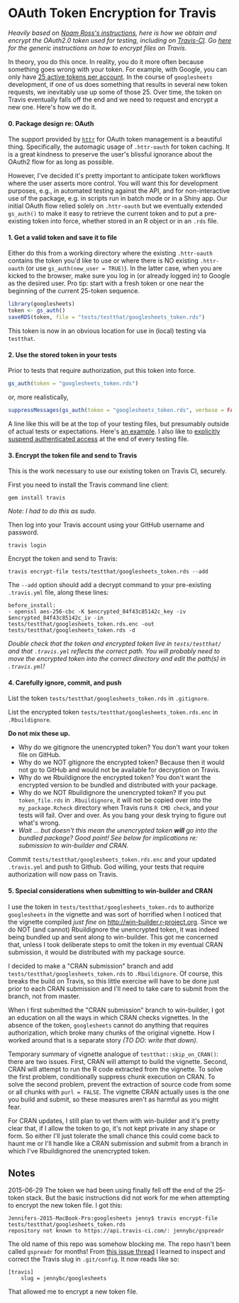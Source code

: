 # OAuth Token Encryption for Travis

*Heavily based on [Noam Ross's instructions](https://discuss.ropensci.org/t/test-api-wrapping-r-packages-with-oauth-tokens/157), here is how we obtain and encrypt the OAuth2.0 token used for testing, including on [Travis-CI](https://travis-ci.org). Go [here](http://docs.travis-ci.com/user/encrypting-files/) for the generic instructions on how to encrypt files on Travis.*

In theory, you do this once. In reality, you do it more often because something goes wrong with your token. For example, with Google, you can only have [25 active tokens per account](https://developers.google.com/identity/protocols/OAuth2#expiration). In the course of `googlesheets` development, if one of us does something that results in several new token requests, we inevitably use up some of those 25. Over time, the token on Travis eventually falls off the end and we need to request and encrypt a new one. Here's how we do it.

#### 0. Package design re: OAuth

The support provided by [`httr`](https://github.com/hadley/httr) for OAuth token management is a beautiful thing. Specifically, the automagic usage of `.httr-oauth` for token caching. It is a great kindness to preserve the user's blissful ignorance about the OAuth2 flow for as long as possible.

However, I've decided it's pretty important to anticipate token workflows where the user asserts more control. You will want this for development purposes, e.g., in automated testing against the API, and for non-interactive use of the package, e.g. in scripts run in batch mode or in a Shiny app. Our initial OAuth flow relied solely on `.httr-oauth` but we eventually extended `gs_auth()` to make it easy to retrieve the current token and to put a pre-existing token into force, whether stored in an R object or in an `.rds` file.

#### 1. Get a valid token and save it to file

Either do this from a working directory where the existing `.httr-oauth` contains the token you'd like to use or where there is NO existing `.httr-oauth` (or use `gs_auth(new_user = TRUE)`). In the latter case, when you are kicked to the browser, make sure you log in (or already logged in) to Google as the desired user. Pro tip: start with a fresh token or one near the beginning of the current 25-token sequence.


```r
library(googlesheets)
token <- gs_auth()
saveRDS(token, file = "tests/testthat/googlesheets_token.rds")
```

This token is now in an obvious location for use in (local) testing via `testthat`.

#### 2. Use the stored token in your tests

Prior to tests that require authorization, put this token into force.


```r
gs_auth(token = "googlesheets_token.rds")
```

or, more realistically,


```r
suppressMessages(gs_auth(token = "googlesheets_token.rds", verbose = FALSE))
```

A line like this will be at the top of your testing files, but presumably outside of actual tests or expectations. Here's [an example](https://github.com/jennybc/googlesheets/blob/a1a4d877c7a0296f1c95e9f59b03ef4c1ac369b5/tests/testthat/test-gs-ls.R#L3). I also like to [explicitly suspend authenticated access](https://github.com/jennybc/googlesheets/blob/a1a4d877c7a0296f1c95e9f59b03ef4c1ac369b5/tests/testthat/test-gs-ls.R#L39) at the end of every testing file.

#### 3. Encrypt the token file and send to Travis

This is the work necessary to use our existing token on Travis CI, securely.

First you need to install the Travis command line client:

`gem install travis`

*Note: I had to do this as sudo.*

Then log into your Travis account using your GitHub username and password.

`travis login`

Encrypt the token and send to Travis:

`travis encrypt-file tests/testthat/googlesheets_token.rds --add`

The `--add` option should add a decrypt command to your pre-existing `.travis.yml` file, along these lines:

```
before_install:
- openssl aes-256-cbc -K $encrypted_84f43c85142c_key -iv $encrypted_84f43c85142c_iv -in tests/testthat/googlesheets_token.rds.enc -out tests/testthat/googlesheets_token.rds -d
```

*Double check that the token and encrypted token live in `tests/testthat/` and that `.travis.yml` reflects the correct path. You will probably need to move the encrypted token into the correct directory and edit the path(s) in `.travis.yml`!*

#### 4. Carefully ignore, commit, and push

List the token `tests/testthat/googlesheets_token.rds` in `.gitignore`. 

List the encrypted token `tests/testthat/googlesheets_token.rds.enc` in `.Rbuildignore`.

__Do not mix these up.__

  * Why do we gitignore the unencrypted token? You don't want your token file on GitHub.
  * Why do we NOT gitignore the encrypted token? Because then it would not go to GitHub and would not be available for decryption on Travis.
  * Why do we Rbuildignore the encrypted token? You don't want the encrypted version to be bundled and distributed with your package.
  * Why do we NOT Rbuildignore the unencrypted token? If you put `token_file.rds` in `.Rbuildignore`, it will not be copied over into the `my_package.Rcheck` directory when Travis runs `R CMD check`, and your tests will fail. Over and over. As you bang your desk trying to figure out what's wrong.
  * *Wait ... but doesn't this mean the unencrypted token __will__ go into the bundled package? Good point! See below for implications re: submission to win-builder and CRAN.*

Commit `tests/testthat/googlesheets_token.rds.enc` and your updated `.travis.yml` and push to Github. God willing, your tests that require authorization will now pass on Travis.

#### 5. Special considerations when submitting to win-builder and CRAN

I use the token in `tests/testthat/googlesheets_token.rds` to authorize `googlesheets` in the vignette and was sort of horrified when I noticed that the vignette compiled *just fine* on <http://win-builder.r-project.org>. Since we do NOT (and cannot) Rbuildignore the unencrypted token, it was indeed being bundled up and sent along to win-builder. This got me concerned that, unless I took deliberate steps to omit the token in my eventual CRAN submission, it would be distributed with my package source.

I decided to make a "CRAN submission" branch and add `tests/testthat/googlesheets_token.rds` to `.Rbuildignore`. Of course, this breaks the build on Travis, so this little exercise will have to be done just prior to each CRAN submission and I'll need to take care to submit from the branch, not from master.

When I first submitted the "CRAN submission" branch to win-builder, I got an education on all the ways in which CRAN checks vignettes. In the absence of the token, `googlesheets` cannot do anything that requires authorization, which broke many chunks of the original vignette. How I worked around that is a separate story *(TO DO: write that down)*.

Temporary summary of vignette analogue of `testthat::skip_on_CRAN()`: there are two issues. First, CRAN will attempt to build the vignette. Second, CRAN will attempt to run the R code extracted from the vignette. To solve the first problem, conditionally suppress chunk execution on CRAN. To solve the second problem, prevent the extraction of source code from some or all chunks with `purl = FALSE`. The vignette CRAN actually uses is the one you build and submit, so these measures aren't as harmful as you might fear.

For CRAN updates, I still plan to vet them with win-builder and it's pretty clear that, if I allow the token to go, it's not kept private in any shape or form. So either I'll just tolerate the small chance this could come back to haunt me or I'll handle like a CRAN submission and submit from a branch in which I've Rbuildignored the unencrypted token.

Notes
---

2015-06-29 The token we had been using finally fell off the end of the 25-token stack. But the basic instructions did not work for me when attempting to encrypt the new token file. I got this:

```
Jennifers-2015-MacBook-Pro:googlesheets jenny$ travis encrypt-file tests/testthat/googlesheets_token.rds 
repository not known to https://api.travis-ci.com/: jennybc/gspreadr
```

The old name of this repo was somehow blocking me. The repo hasn't been called `gspreadr` for months! From [this issue thread](https://github.com/travis-ci/travis-ci/issues/3093) I learned to inspect and correct the Travis slug in `.git/config`. It now reads like so:

```
[travis]
	slug = jennybc/googlesheets
```

That allowed me to encrypt a new token file.
